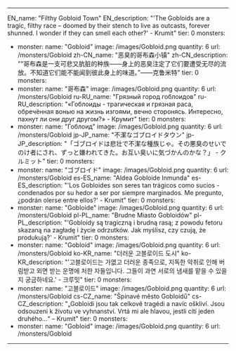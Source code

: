 ---

EN_name: "Filthy Gobloid Town"
EN_description: "'The Gobloids are a tragic, filthy race – doomed by their stench to live as outcasts, forever shunned. I wonder if they can smell each other?' - Krumit"
tier: 0
monsters:
  - monster:
    name: "Gobloid"
    image: /images/Gobloid.png
    quantity: 6
    url: /monsters/Gobloid
zh-CN_name: "恶臭的哥布森小镇"
zh-CN_description: "“哥布森是一支可悲又肮脏的种族——身上的恶臭注定了它们要遭受无尽的流放。不知道它们能不能闻到彼此身上的味道。”——克鲁米特"
tier: 0
monsters:
  - monster:
    name: "哥布森"
    image: /images/Gobloid.png
    quantity: 6
    url: /monsters/Gobloid
ru-RU_name: "Грязный город гоблоидов"
ru-RU_description: "«Гоблоиды - трагическая и грязная раса, обречённая вонью на жизнь изгоями, вечно сторонясь. Интересно, пахнут ли они друг другом?» - Крумит"
tier: 0
monsters:
  - monster:
    name: "Гоблоид"
    image: /images/Gobloid.png
    quantity: 6
    url: /monsters/Gobloid
jp-JP_name: "不潔なゴブロイドタウン"
jp-JP_description: "「ゴブロイドは悲壮で不潔な種族じゃ。その悪臭のせいでのけ者にされ、ずっと嫌われてきた。お互い臭いに気づかんのかな？」 - クルミット"
tier: 0
monsters:
  - monster:
    name: "ゴブロイド"
    image: /images/Gobloid.png
    quantity: 6
    url: /monsters/Gobloid
es-ES_name: "Aldea Gobloide Inmunda"
es-ES_description: "'Los Gobloides son seres tan trágicos como sucios - condenados por su hedor a ser por siempre marginados. Me pregunto, ¿podrán olerse entre ellos?' - Krumit"
tier: 0
monsters:
  - monster:
    name: "Gobloide"
    image: /images/Gobloid.png
    quantity: 6
    url: /monsters/Gobloid
pl-PL_name: "Brudne Miasto Gobloidów"
pl-PL_description: "'Gobloidy są tragiczną i brudną rasą; z powodu fetoru skazaną na zagładę i życie odrzutków. Jak myślisz, czy czują, że produkują?' - Krumit"
tier: 0
monsters:
  - monster:
    name: "Gobloid"
    image: /images/Gobloid.png
    quantity: 6
    url: /monsters/Gobloid
ko-KR_name: "더러운 고블로이드 도시"
ko-KR_description: "'고블로이드는 가엾고 더러운 종족으로, 지독한 악취로 인해 버림받고 외면 받는 운명에 처한 자들입니다. 그들이 과연 서로의 냄새를 맡을 수 있을지 궁금하네요.' - 크루밋"
tier: 0
monsters:
  - monster:
    name: "고블로이드"
    image: /images/Gobloid.png
    quantity: 6
    url: /monsters/Gobloid
cs-CZ_name: "Špinavé město Gobloidů"
cs-CZ_description: "„Gobloidi jsou tak celkově tragédi a navíc oškliví. Jsou odsouzeni k životu ve vyhnanství. Vrtá mi ale hlavou, jestli cítí jeden druhého...“ – Krumit"
tier: 0
monsters:
  - monster:
    name: "Gobloid"
    image: /images/Gobloid.png
    quantity: 6
    url: /monsters/Gobloid
---